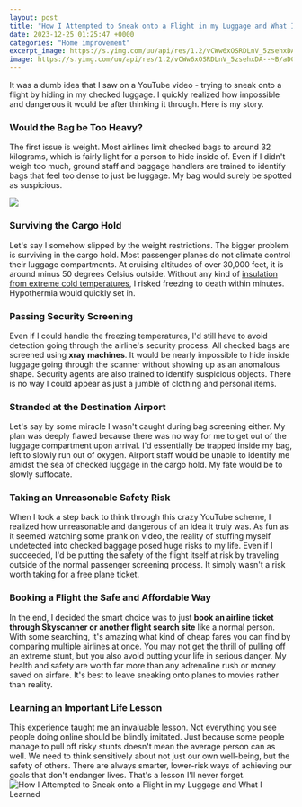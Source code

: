 ```yaml
---
layout: post
title: "How I Attempted to Sneak onto a Flight in my Luggage and What I Learned"
date: 2023-12-25 01:25:47 +0000
categories: "Home improvement"
excerpt_image: https://s.yimg.com/uu/api/res/1.2/vCWw6xOSRDLnV_5zsehxDA--~B/aD02NzU7dz0xMDI4O2FwcGlkPXl0YWNoeW9u/https://o.aolcdn.com/images/dims3/GLOB/crop/1029x674+0+232/resize/1028x675!/format/jpg/quality/85/https://s.yimg.com/os/creatr-uploaded-images/2019-07/65283d80-ad6c-11e9-bfff-12f342b7002b
image: https://s.yimg.com/uu/api/res/1.2/vCWw6xOSRDLnV_5zsehxDA--~B/aD02NzU7dz0xMDI4O2FwcGlkPXl0YWNoeW9u/https://o.aolcdn.com/images/dims3/GLOB/crop/1029x674+0+232/resize/1028x675!/format/jpg/quality/85/https://s.yimg.com/os/creatr-uploaded-images/2019-07/65283d80-ad6c-11e9-bfff-12f342b7002b
---
```


It was a dumb idea that I saw on a YouTube video - trying to sneak onto a flight by hiding in my checked luggage. I quickly realized how impossible and dangerous it would be after thinking it through. Here is my story.
### Would the Bag be Too Heavy?
The first issue is weight. Most airlines limit checked bags to around 32 kilograms, which is fairly light for a person to hide inside of. Even if I didn't weigh too much, ground staff and baggage handlers are trained to identify bags that feel too dense to just be luggage. My bag would surely be spotted as suspicious. 

![](https://viewfromthewing.com/wp-content/uploads/2021/07/spirit-bag-hack.png)
### Surviving the Cargo Hold 
Let's say I somehow slipped by the weight restrictions. The bigger problem is surviving in the cargo hold. Most passenger planes do not climate control their luggage compartments. At cruising altitudes of over 30,000 feet, it is around minus 50 degrees Celsius outside. Without any kind of [insulation from extreme cold temperatures](https://thelivenews.github.io/2023-12-29-travel-tips-for-peru/), I risked freezing to death within minutes. Hypothermia would quickly set in.
### Passing Security Screening
Even if I could handle the freezing temperatures, I'd still have to avoid detection going through the airline's security process. All checked bags are screened using **xray machines**. It would be nearly impossible to hide inside luggage going through the scanner without showing up as an anomalous shape. Security agents are also trained to identify suspicious objects. There is no way I could appear as just a jumble of clothing and personal items.
### Stranded at the Destination Airport   
Let's say by some miracle I wasn't caught during bag screening either. My plan was deeply flawed because there was no way for me to get out of the luggage compartment upon arrival. I'd essentially be trapped inside my bag, left to slowly run out of oxygen. Airport staff would be unable to identify me amidst the sea of checked luggage in the cargo hold. My fate would be to slowly suffocate.
### Taking an Unreasonable Safety Risk
When I took a step back to think through this crazy YouTube scheme, I realized how unreasonable and dangerous of an idea it truly was. As fun as it seemed watching some prank on video, the reality of stuffing myself undetected into checked baggage posed huge risks to my life. Even if I succeeded, I'd be putting the safety of the flight itself at risk by traveling outside of the normal passenger screening process. It simply wasn't a risk worth taking for a free plane ticket.
### Booking a Flight the Safe and Affordable Way  
In the end, I decided the smart choice was to just **book an airline ticket through Skyscanner or another flight search site** like a normal person. With some searching, it's amazing what kind of cheap fares you can find by comparing multiple airlines at once. You may not get the thrill of pulling off an extreme stunt, but you also avoid putting your life in serious danger. My health and safety are worth far more than any adrenaline rush or money saved on airfare. It's best to leave sneaking onto planes to movies rather than reality.
### Learning an Important Life Lesson
This experience taught me an invaluable lesson. Not everything you see people doing online should be blindly imitated. Just because some people manage to pull off risky stunts doesn't mean the average person can as well. We need to think sensitively about not just our own well-being, but the safety of others. There are always smarter, lower-risk ways of achieving our goals that don't endanger lives. That's a lesson I'll never forget.
![How I Attempted to Sneak onto a Flight in my Luggage and What I Learned](https://s.yimg.com/uu/api/res/1.2/vCWw6xOSRDLnV_5zsehxDA--~B/aD02NzU7dz0xMDI4O2FwcGlkPXl0YWNoeW9u/https://o.aolcdn.com/images/dims3/GLOB/crop/1029x674+0+232/resize/1028x675!/format/jpg/quality/85/https://s.yimg.com/os/creatr-uploaded-images/2019-07/65283d80-ad6c-11e9-bfff-12f342b7002b)